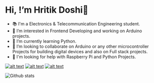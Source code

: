 # Hi, !’m Hritik Doshi👋

- 📚 I'm a Electronics & Telecommunication Engineering student.
- 👀 I’m interested in Frontend Developing and working on Arduino projects.
- 🌱 I’m currently learning Python.
- 💞️ I’m looking to collaborate on Arduino or any other microcontroller Projects for building digital devices and also on Full stack projects.
- 🤗 I'm looking for help with Raspberry Pi and Python Projects.

<!---
HritikDoshi/HritikDoshi is a ✨ special ✨ repository because its `README.md` (this file) appears on your GitHub profile.
You can click the Preview link to take a look at your changes.
--->
[![alt text][1.1]][1]
[![alt text][2.1]][2]
[![alt text][6.1]][6]

[1.1]: http://i.imgur.com/tXSoThF.png (Twitter)
[2.1]: https://www.digihooked.com/wp-content/uploads/2019/11/Instagram-Logo-980x567-1-480x278.jpg ( Facebook )
[6.1]: http://i.imgur.com/0o48UoR.png (Github )

[1]: https://twitter.com/HritikDoshi?s=09
[2]: https://www.linkedin.com/in/hritik-doshi-a010951a7
[6]: https://github.com/HritikDoshi


![Github stats](https://github-readme-stats.vercel.app/api?username=HritikDoshi)
